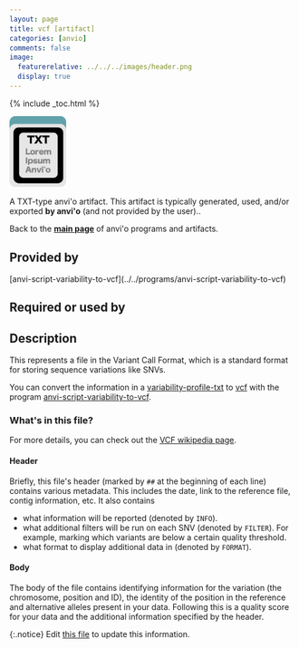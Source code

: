 ```yaml
---
layout: page
title: vcf [artifact]
categories: [anvio]
comments: false
image:
  featurerelative: ../../../images/header.png
  display: true
---
```



{% include _toc.html %}


<img src="../../images/icons/TXT.png" alt="TXT" style="width:100px; border:none" />

A TXT-type anvi'o artifact. This artifact is typically generated, used, and/or exported **by anvi'o** (and not provided by the user)..

Back to the **[main page](../../)** of anvi'o programs and artifacts.

## Provided by


<p style="text-align: left" markdown="1"><span class="artifact-p">[anvi-script-variability-to-vcf](../../programs/anvi-script-variability-to-vcf)</span></p>


## Required or used by

<p style="text-align: left" markdown="1"></p>

## Description

This represents a file in the Variant Call Format, which is a standard format for storing sequence variations like SNVs. 

You can convert the information in a <span class="artifact-n">[variability-profile-txt](/software/anvio/help/artifacts/variability-profile-txt)</span> to <span class="artifact-n">[vcf](/software/anvio/help/artifacts/vcf)</span> with the program <span class="artifact-n">[anvi-script-variability-to-vcf](/software/anvio/help/programs/anvi-script-variability-to-vcf)</span>. 

### What's in this file? 

For more details, you can check out the [VCF wikipedia page](https://en.wikipedia.org/wiki/Variant_Call_Format). 

#### Header

Briefly, this file's header (marked by `##` at the beginning of each line) contains various metadata. This includes the date, link to the reference file, contig information, etc. It also contains 
- what information will be reported (denoted by `INFO`). 
- what additional filters will be run on each SNV (denoted by `FILTER`). For example, marking which variants are below a certain quality threshold. 
- what format to display additional data in (denoted by `FORMAT`). 

#### Body

The body of the file contains identifying information for the variation (the chromosome, position and ID), the identity of the position in the reference and alternative alleles present in your data. Following this is a quality score for your data and the additional information specified by the header. 


{:.notice}
Edit [this file](https://github.com/merenlab/anvio/tree/master/anvio/docs/artifacts/vcf.md) to update this information.

